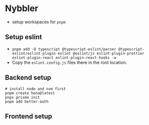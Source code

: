 # Nybbler

- setup workspaces for `pnpm` 

## Setup eslint
- `pnpm add -D typescript @typescript-eslint/parser @typescript-eslint/eslint-plugin eslint @eslint/js eslint-plugin-prettier eslint-plugin-react eslint-plugin-react-hooks -w`
- Copy the `eslint.config.js` files there in the root location.


## Backend setup

```shell
# install node and nvm first
pnpm create hono@latest
pnpx prisma init
pnpm add better-auth
```

## Frontend setup
